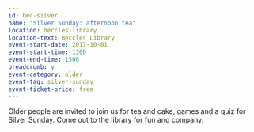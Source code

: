 ```yaml
---
id: bec-silver
name: "Silver Sunday: afternoon tea"
location: beccles-library
location-text: Beccles Library
event-start-date: 2017-10-01
event-start-time: 1300
event-end-time: 1500
breadcrumb: y
event-category: older
event-tag: silver-sunday
event-ticket-price: free
---
```


Older people are invited to join us for tea and cake, games and a quiz for Silver Sunday. Come out to the library for fun and company.
